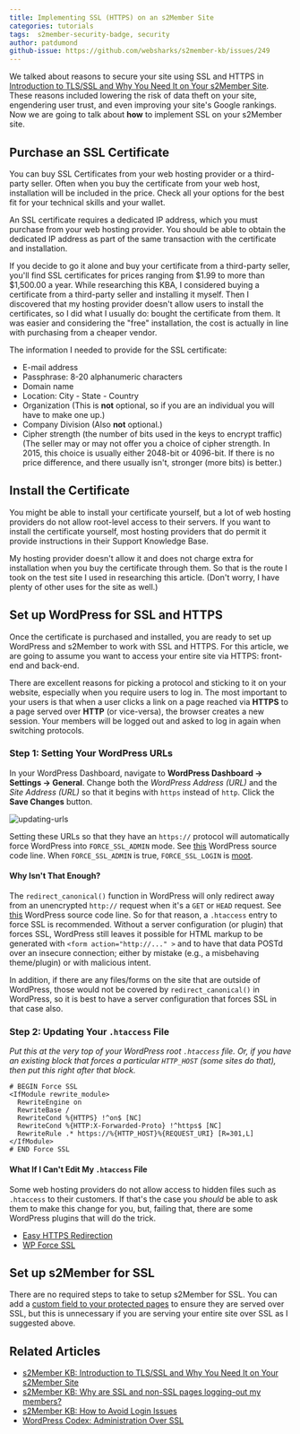 ```yaml
---
title: Implementing SSL (HTTPS) on an s2Member Site
categories: tutorials
tags:  s2member-security-badge, security
author: patdumond
github-issue: https://github.com/websharks/s2member-kb/issues/249
---
```


We talked about reasons to secure your site using SSL and HTTPS in [Introduction to TLS/SSL and Why You Need It on Your s2Member Site](http://s2member.com/kb-article/introduction-to-tlsssl-and-why-you-need-it-on-your-s2member-site/). These reasons included lowering the risk of data theft on your site, engendering user trust, and even improving your site's Google rankings. Now we are going to talk about **how** to implement SSL on your s2Member site.

## Purchase an SSL Certificate

You can buy SSL Certificates from your web hosting provider or a third-party seller. Often when you buy the certificate from your web host, installation will be included in the price. Check all your options for the best fit for your technical skills and your wallet. 

An SSL certificate requires a dedicated IP address, which you must purchase from your web hosting provider. You should be able to obtain the dedicated IP address as part of the same transaction with the certificate and installation. 

If you decide to go it alone and buy your certificate from a third-party seller, you'll find SSL certificates for prices ranging from $1.99 to more than $1,500.00 a year. While researching this KBA, I considered buying a certificate from a third-party seller and installing it myself. Then I discovered that my hosting provider doesn't allow users to install the certificates, so I did what I usually do: bought the certificate from them. It was easier and considering the "free" installation, the cost is actually in line with purchasing from a cheaper vendor.

The information I needed to provide for the SSL certificate:
* E-mail address
* Passphrase: 8-20 alphanumeric characters
* Domain name
* Location: City - State - Country
* Organization (This is **not** optional, so if you are an individual you will have to make one up.)
* Company Division (Also **not** optional.)
* Cipher strength (the number of bits used in the keys to encrypt traffic) (The seller may or may not offer you a choice of cipher strength. In 2015, this choice is usually either 2048-bit or 4096-bit. If there is no price difference, and there usually isn't, stronger (more bits) is better.)

## Install the Certificate

You might be able to install your certificate yourself, but a lot of web hosting providers do not allow root-level access to their servers. If you want to install the certificate yourself, most hosting providers that do permit it provide instructions in their Support Knowledge Base.

My hosting provider doesn't allow it and does not charge extra for installation when you buy the certificate through them. So that is the route I took on the test site I used in researching this article. (Don't worry, I have plenty of other uses for the site as well.)

## Set up WordPress for SSL and HTTPS

Once the certificate is purchased and installed, you are ready to set up WordPress and s2Member to work with SSL and HTTPS.  For this article, we are going to assume you want to access your entire site via HTTPS: front-end and back-end. 

There are excellent reasons for picking a protocol and sticking to it on your website, especially when you require users to log in. The most important to your users is that when a user clicks a link on a page reached via **HTTPS** to a page served over **HTTP** (or vice-versa), the browser creates a new session. Your members will be logged out and asked to log in again when switching protocols.

### Step 1: Setting Your WordPress URLs

In your WordPress Dashboard, navigate to **WordPress Dashboard → Settings → General**. Change both the *WordPress Address (URL)* and the *Site Address (URL)* so that it begins with `https` instead of `http`. Click the **Save Changes** button.

![updating-urls](https://cloud.githubusercontent.com/assets/9320495/9689018/ef77183c-5300-11e5-82b5-3d6790a67c04.png)


Setting these URLs so that they have an `https://` protocol will automatically force WordPress into `FORCE_SSL_ADMIN` mode. See [this](https://github.com/WordPress/WordPress/blob/4.3/wp-includes/default-constants.php#L266) WordPress source code line. When `FORCE_SSL_ADMIN` is true, `FORCE_SSL_LOGIN` is [moot](https://github.com/WordPress/WordPress/blob/4.3/wp-includes/default-constants.php#L272-L280).

#### Why Isn't That Enough?

The `redirect_canonical()` function in WordPress will only redirect away from an unencrypted `http://` request when it's a `GET` or `HEAD` request. See [this](https://github.com/WordPress/WordPress/blob/4.3/wp-includes/canonical.php#L44-L46) WordPress source code line. So for that reason, a `.htaccess` entry to force SSL is recommended. Without a server configuration  (or plugin) that forces SSL, WordPress still leaves it possible for HTML markup to be generated with `<form action="http://..." >` and to have that data POSTd over an insecure connection; either by mistake (e.g., a misbehaving theme/plugin) or with malicious intent.

In addition, if there are any files/forms on the site that are outside of WordPress, those would not be covered by `redirect_canonical()` in WordPress, so it is best to have a server configuration that forces SSL in that case also.

### Step 2: Updating Your `.htaccess` File

*Put this at the very top of your WordPress root `.htaccess` file. Or, if you have an existing block that forces a particular `HTTP_HOST` (some sites do that), then put this right after that block.*

```
# BEGIN Force SSL
<IfModule rewrite_module>
  RewriteEngine on
  RewriteBase /
  RewriteCond %{HTTPS} !^on$ [NC]
  RewriteCond %{HTTP:X-Forwarded-Proto} !^https$ [NC]
  RewriteRule .* https://%{HTTP_HOST}%{REQUEST_URI} [R=301,L]
</IfModule>
# END Force SSL
```

#### What If I Can't Edit My `.htaccess` File

Some web hosting providers do not allow access to hidden files such as `.htaccess` to their customers. If that's the case you *should* be able to ask them to make this change for you, but, failing that, there are some WordPress plugins that will do the trick.

* [Easy HTTPS Redirection](https://wordpress.org/plugins/https-redirection/)
* [WP Force SSL](https://wordpress.org/plugins/wp-force-ssl/)

## Set up s2Member for SSL

There are no required steps to take to setup s2Member for SSL. You can add a [custom field to your protected pages](http://s2member.com/kb-article/why-are-ssl-and-non-ssl-pages-logging-out-my-members/) to ensure they are served over SSL, but this is unnecessary if you are serving your entire site over SSL as I suggested above.

## Related Articles

* [s2Member KB: Introduction to TLS/SSL and Why You Need It on Your s2Member Site](http://s2member.com/kb-article/introduction-to-tlsssl-and-why-you-need-it-on-your-s2member-site/)
* [s2Member KB: Why are SSL and non-SSL pages logging-out my members?](http://s2member.com/kb-article/why-are-ssl-and-non-ssl-pages-logging-out-my-members/)
* [s2Member KB: How to Avoid Login Issues](http://s2member.com/kb-article/how-to-avoid-login-issues/) 
* [WordPress Codex: Administration Over SSL](http://codex.wordpress.org/Administration_Over_SSL)
